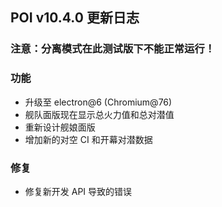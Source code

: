 ## POI v10.4.0 更新日志
### 注意：分离模式在此测试版下不能正常运行！
### 功能
- 升级至 electron@6 (Chromium@76)
- 舰队面版现在显示总火力值和总对潜值
- 重新设计舰娘面版
- 增加新的对空 CI 和开幕对潜数据

### 修复
- 修复新开发 API 导致的错误
